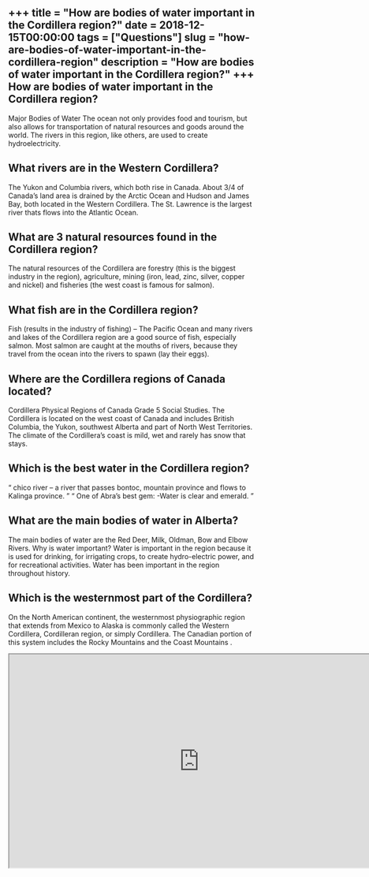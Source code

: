 +++
title = "How are bodies of water important in the Cordillera region?"
date = 2018-12-15T00:00:00
tags = ["Questions"]
slug = "how-are-bodies-of-water-important-in-the-cordillera-region"
description = "How are bodies of water important in the Cordillera region?"
+++
How are bodies of water important in the Cordillera region?
-----------------------------------------------------------

Major Bodies of Water The ocean not only provides food and tourism, but also allows for transportation of natural resources and goods around the world. The rivers in this region, like others, are used to create hydroelectricity.

What rivers are in the Western Cordillera?
------------------------------------------

The Yukon and Columbia rivers, which both rise in Canada. About 3/4 of Canada’s land area is drained by the Arctic Ocean and Hudson and James Bay, both located in the Western Cordillera. The St. Lawrence is the largest river thats flows into the Atlantic Ocean.

What are 3 natural resources found in the Cordillera region?
------------------------------------------------------------

The natural resources of the Cordillera are forestry (this is the biggest industry in the region), agriculture, mining (iron, lead, zinc, silver, copper and nickel) and fisheries (the west coast is famous for salmon).

What fish are in the Cordillera region?
---------------------------------------

Fish (results in the industry of fishing) – The Pacific Ocean and many rivers and lakes of the Cordillera region are a good source of fish, especially salmon. Most salmon are caught at the mouths of rivers, because they travel from the ocean into the rivers to spawn (lay their eggs).

Where are the Cordillera regions of Canada located?
---------------------------------------------------

Cordillera Physical Regions of Canada Grade 5 Social Studies. The Cordillera is located on the west coast of Canada and includes British Columbia, the Yukon, southwest Alberta and part of North West Territories. The climate of the Cordillera’s coast is mild, wet and rarely has snow that stays.

Which is the best water in the Cordillera region?
-------------------------------------------------

“ chico river – a river that passes bontoc, mountain province and flows to Kalinga province. ” “ One of Abra’s best gem: -Water is clear and emerald. ”

What are the main bodies of water in Alberta?
---------------------------------------------

The main bodies of water are the Red Deer, Milk, Oldman, Bow and Elbow Rivers. Why is water important? Water is important in the region because it is used for drinking, for irrigating crops, to create hydro-electric power, and for recreational activities. Water has been important in the region throughout history.

Which is the westernmost part of the Cordillera?
------------------------------------------------

On the North American continent, the westernmost physiographic region that extends from Mexico to Alaska is commonly called the Western Cordillera, Cordilleran region, or simply Cordillera. The Canadian portion of this system includes the Rocky Mountains and the Coast Mountains .

<iframe allow="accelerometer; autoplay; clipboard-write; encrypted-media; gyroscope; picture-in-picture" allowfullscreen="" class="__youtube_prefs__  epyt-is-override  no-lazyload" data-no-lazy="1" data-origheight="433" data-origwidth="770" data-skipgform_ajax_framebjll="" height="433" id="_ytid_97078" loading="lazy" src="https://www.youtube.com/embed/FHebp7s0lKA?enablejsapi=1&autoplay=0&cc_load_policy=0&cc_lang_pref=&iv_load_policy=1&loop=0&modestbranding=0&rel=1&fs=1&playsinline=0&autohide=2&theme=dark&color=red&controls=1&" title="YouTube player" width="770"></iframe>
